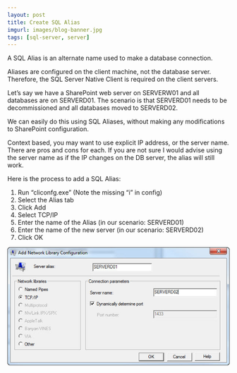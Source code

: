 ```yaml
---
layout: post
title: Create SQL Alias
imgurl: images/blog-banner.jpg
tags: [sql-server, server]
---
```


A SQL Alias is an alternate name used to make a database connection.

Aliases are configured on the client machine, not the database server.  Therefore, the SQL Server Native Client is required on the client servers.

Let’s say we have a SharePoint web server on SERVERW01 and all databases are on SERVERD01.  The scenario is that SERVERD01 needs to be decommissioned and all databases moved to SERVERD02.

We can easily do this using SQL Aliases, without making any modifications to SharePoint configuration.

Context based, you may want to use explicit IP address, or the server name.  There are pros and cons for each.  If you are not sure I would advise using the server name as if the IP changes on the DB server, the alias will still work.

Here is the process to add a SQL Alias:

1. Run “cliconfg.exe” (Note the missing “i” in config)
2. Select the Alias tab
3. Click Add
4. Select TCP/IP
5. Enter the name of the Alias (in our scenario: SERVERD01)
6. Enter the name of the new server (in our scenario: SERVERD02)
7. Click OK

![cliconfg-screen](../images/cliconfg-screen.jpg)
